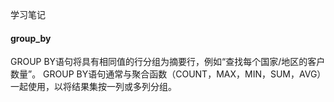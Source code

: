 学习笔记

#### group_by
GROUP BY语句将具有相同值的行分组为摘要行，例如“查找每个国家/地区的客户数量”。
GROUP BY语句通常与聚合函数（COUNT，MAX，MIN，SUM，AVG）一起使用，以将结果集按一列或多列分组。

